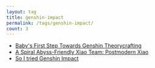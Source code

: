 ```yaml
---
layout: tag
title: genshin-impact
permalink: /tags/genshin-impact/
count: 3
---
```


- [Baby's First Step Towards Genshin Theorycrafting](https://wermos.github.io/blog/genshin-impact/theory-crafting/babys-first-step-in-genshin-theorycrafting/)
- [A Spiral Abyss-Friendly Xiao Team: Postmodern Xiao](https://wermos.github.io/blog/genshin-impact/xiao/postmodern-xiao-team/)
- [So I tried Genshin Impact](/blog/gaming/genshin-impact/so-i-tried-genshin-impact)
